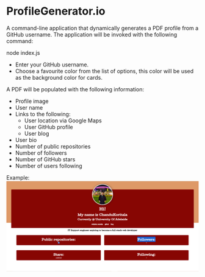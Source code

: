 # ProfileGenerator.io

A command-line application that dynamically generates a PDF profile from a GitHub username. The application will be invoked with the following command:

node index.js

* Enter your GitHub username.
* Choose a favourite color from the list of options, this color will be used as the background color for cards.

A PDF will be populated with the following information:

* Profile image
* User name
* Links to the following:
  * User location via Google Maps
  * User GitHub profile
  * User blog
* User bio
* Number of public repositories
* Number of followers
* Number of GitHub stars
* Number of users following

Example:
![](DevelopeProfile.PNG)


